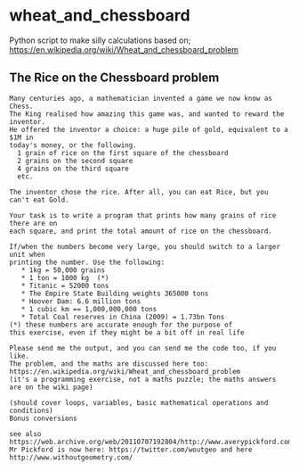 # wheat_and_chessboard
Python script to make silly calculations based on; https://en.wikipedia.org/wiki/Wheat_and_chessboard_problem


 The Rice on the Chessboard problem
-----------------------------------
    
    Many centuries ago, a mathematician invented a game we now know as Chess.
    The King realised how amazing this game was, and wanted to reward the inventor.
    He offered the inventor a choice: a huge pile of gold, equivalent to a $1M in
    today's money, or the following.
      1 grain of rice on the first square of the chessboard
      2 grains on the second square
      4 grains on the third square
      etc.

    The inventor chose the rice. After all, you can eat Rice, but you can't eat Gold.

    Your task is to write a program that prints how many grains of rice there are on
    each square, and print the total amount of rice on the chessboard.
 
    If/when the numbers become very large, you should switch to a larger unit when 
    printing the number. Use the following: 
       * 1kg = 50,000 grains
       * 1 ton = 1000 kg  (*)
       * Titanic = 52000 tons
       * The Empire State Building weights 365000 tons
       * Hoover Dam: 6.6 million tons
       * 1 cubic km == 1,000,000,000 tons
       * Total Coal reserves in China (2009) = 1.73bn Tons
    (*) these numbers are accurate enough for the purpose of
    this exercise, even if they might be a bit off in real life

    Please send me the output, and you can send me the code too, if you like.
    The problem, and the maths are discussed here too: https://en.wikipedia.org/wiki/Wheat_and_chessboard_problem
    (it's a programming exercise, not a maths puzzle; the maths answers are on the wiki page)

    (should cover loops, variables, basic mathematical operations and conditions)
    Bonus conversions

    see also https://web.archive.org/web/20110707192804/http://www.averypickford.com/Third/salt.htm
    Mr Pickford is now here: https://twitter.com/woutgeo and here http://www.withoutgeometry.com/    
